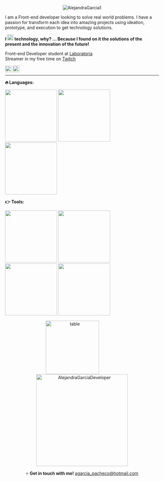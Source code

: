 <div align="center">
<img src="https://media.giphy.com/media/C2rjK7PpuOcwHgF5bF/giphy.gif" alt="AlejandraGarcia1" background-size="contain"/>
</div>

I am a Front-end developer looking to solve real world problems. I have a passion for transform each idea into amazing projects using ideation, prototype, and execution to get technology solutions.

**I <img src="https://media.giphy.com/media/ZZl8YQoegqI1gopPiI/giphy.gif" alt="heart" width="20"/> technology, why? ... Because I found on it the solutions of the present and the innovation of the future!** 

Front-end Developer student at [Laboratoria](https://www.laboratoria.la/)  
Streamer in my free time on [Twitch](https://www.twitch.tv/sccrapycocoo/about)

<a href="https://www.twitch.tv/sccrapycocoo/about">
  <img align="left" alt="Alejandra's Twitch" width="22px" src="https://seeklogo.com/images/T/twitch-logo-4931D91F85-seeklogo.com.png" />
</a>
<a href="https://www.linkedin.com/in/alejandra-garc%C3%ADa-423b35185/">
  <img align="left" alt="Alejandra's Linkedin" width="22px" src="https://raw.githubusercontent.com/peterthehan/peterthehan/master/assets/linkedin.svg" />
</a> 

<br>
<hr>

**:fire: Languages:** 

<img height="170" src="https://media.giphy.com/media/vA6YLXr2365J8scBr0/giphy.gif" /> <img height="170" src="https://media.giphy.com/media/MxOKnIwwI3MmMcC3XL/giphy.gif" /> <img height="170" src="https://media.giphy.com/media/EKT9S0GcL9YKkzfsP4/giphy.gif" />

**:point_right: Tools:**  

<img height="170" src="https://media.giphy.com/media/E4RBvvPmx2uFMK3dVR/giphy.gif" /> <img height="170" src="https://media.giphy.com/media/VvLN9uldREUnBEEGvP/giphy.gif" /> <img height="170" src="https://media.giphy.com/media/NzI1W644WHms5mBhQv/giphy.gif" /> <img height="170" src="https://media.giphy.com/media/PUy8wYp5EF4Xwlml5i/giphy.gif" />

<p align="center">
<img height=175 align="center" src="https://github-readme-stats.vercel.app/api?username=alejandragarcia1&show_icons=true&theme=dracula" alt="table" /> &nbsp;&nbsp;&nbsp;&nbsp;&nbsp;&nbsp;&nbsp;&nbsp;&nbsp;&nbsp;&nbsp;&nbsp;&nbsp;&nbsp;&nbsp; <img height=300 align="center" src="https://media.giphy.com/media/NgurY1o4z080Jfoyzw/giphy.gif" alt="AlejandraGarciaDeveloper" background-size="contain" />
</p>

&nbsp;&nbsp;&nbsp;&nbsp;&nbsp;&nbsp;&nbsp;&nbsp;&nbsp;&nbsp;&nbsp;&nbsp;&nbsp;&nbsp;&nbsp;&nbsp; ⭐ **Get in touch with me!** agarcia_pacheco@hotmail.com
